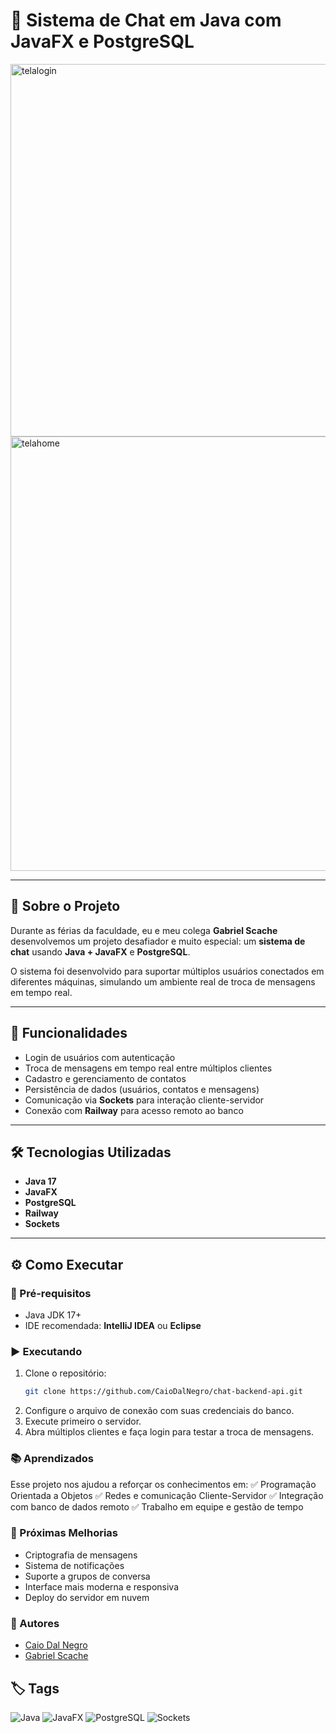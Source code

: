 # 💬 Sistema de Chat em Java com JavaFX e PostgreSQL  

<img width="796" height="596" alt="telalogin" src="https://github.com/user-attachments/assets/6c598ec2-4b09-4b62-b6a3-20c28f2df3de" />
<img width="994" height="695" alt="telahome" src="https://github.com/user-attachments/assets/a1d13f1c-2ae8-475a-bcbe-f015aba9a42f" />

---

## 📌 Sobre o Projeto  
Durante as férias da faculdade, eu e meu colega **Gabriel Scache** desenvolvemos um projeto desafiador e muito especial: um **sistema de chat** usando **Java + JavaFX** e **PostgreSQL**.  

O sistema foi desenvolvido para suportar múltiplos usuários conectados em diferentes máquinas, simulando um ambiente real de troca de mensagens em tempo real.  

---

## 🚀 Funcionalidades  
- Login de usuários com autenticação  
- Troca de mensagens em tempo real entre múltiplos clientes  
- Cadastro e gerenciamento de contatos  
- Persistência de dados (usuários, contatos e mensagens)  
- Comunicação via **Sockets** para interação cliente-servidor  
- Conexão com **Railway** para acesso remoto ao banco  

---

## 🛠️ Tecnologias Utilizadas  
- **Java 17**  
- **JavaFX**  
- **PostgreSQL**  
- **Railway**  
- **Sockets**  

---

## ⚙️ Como Executar  

### 🔑 Pré-requisitos  
- Java JDK 17+  
- IDE recomendada: **IntelliJ IDEA** ou **Eclipse**  

### ▶️ Executando  
1. Clone o repositório:  
   ```bash
   git clone https://github.com/CaioDalNegro/chat-backend-api.git

2. Configure o arquivo de conexão com suas credenciais do banco.
3. Execute primeiro o servidor.
4. Abra múltiplos clientes e faça login para testar a troca de mensagens.

### 📚 Aprendizados
Esse projeto nos ajudou a reforçar os conhecimentos em:
✅ Programação Orientada a Objetos
✅ Redes e comunicação Cliente-Servidor
✅ Integração com banco de dados remoto
✅ Trabalho em equipe e gestão de tempo

### 🚧 Próximas Melhorias
- Criptografia de mensagens
- Sistema de notificações
- Suporte a grupos de conversa
- Interface mais moderna e responsiva
- Deploy do servidor em nuvem

### 👥 Autores  
- [Caio Dal Negro](https://github.com/CaioDalNegro)  
- [Gabriel Scache](https://github.com/GabrielScachePrudencio)

## 🏷️ Tags
![Java](https://img.shields.io/badge/Java-17-orange)
![JavaFX](https://img.shields.io/badge/JavaFX-UI-blue)
![PostgreSQL](https://img.shields.io/badge/PostgreSQL-Database-316192)
![Sockets](https://img.shields.io/badge/Sockets-Networking-green)
